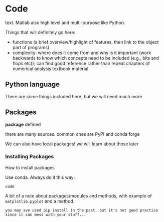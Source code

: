 # Code 

text. Matlab also high level and multi-purpose like Python.

Things that will definitely go here:
- functions (a brief overview/highlight of features, then link to the object part of programs)
- complexity: where does it come from and why is it important (work backwards to know which concepts need to be included (e.g., bits and flops etc)); can find good reference rather than repeat chapters of numerical analysis textbook material

## Python language

There are some things included here, but we will need much more

## Packages

**package** defined

there are many sources. common ones are PyPI and conda forge

We can also have local packages! we will learn about those later

### Installing Packages

How to install packages

Use conda. Always do it this way:

```{admonition}
code
```


A bit of a note about packages/modules and methods, with example of `matplotlib.pyplot` and a method.

```{note}
you may ave used pip install in the past, but it's not good practice since it can mess with your stuff...
```